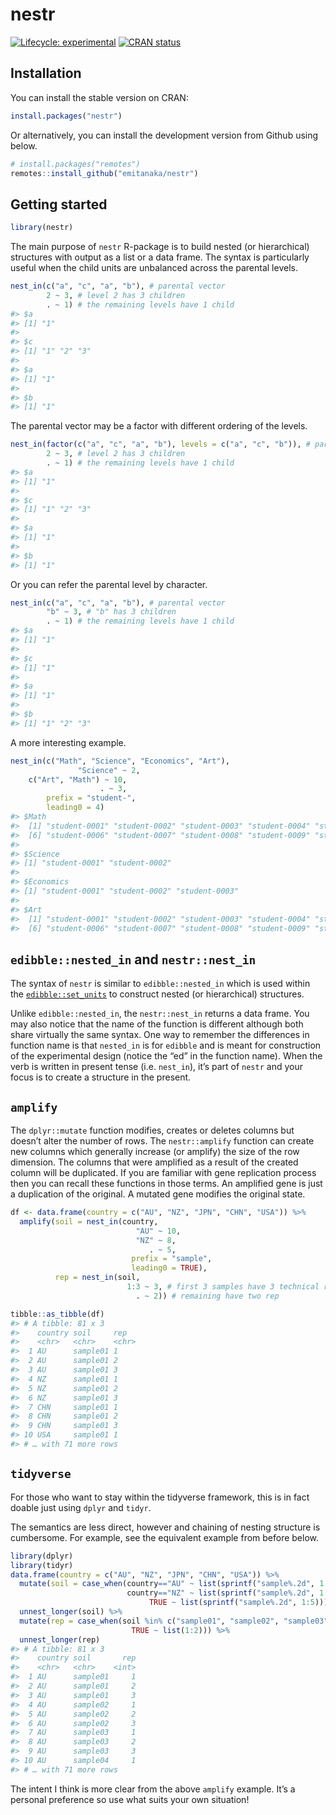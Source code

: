 
<!-- README.md is generated from README.Rmd. Please edit that file -->

# nestr

<!-- badges: start -->

[![Lifecycle:
experimental](https://img.shields.io/badge/lifecycle-experimental-orange.svg)](https://www.tidyverse.org/lifecycle/#experimental)
[![CRAN
status](https://www.r-pkg.org/badges/version/nestr)](https://CRAN.R-project.org/package=nestr)
<!-- badges: end -->

## Installation

You can install the stable version on CRAN:

``` r
install.packages("nestr")
```

Or alternatively, you can install the development version from Github
using below.

``` r
# install.packages("remotes")
remotes::install_github("emitanaka/nestr")
```

## Getting started

``` r
library(nestr)
```

The main purpose of `nestr` R-package is to build nested (or
hierarchical) structures with output as a list or a data frame. The
syntax is particularly useful when the child units are unbalanced across
the parental levels.

``` r
nest_in(c("a", "c", "a", "b"), # parental vector
        2 ~ 3, # level 2 has 3 children
        . ~ 1) # the remaining levels have 1 child 
#> $a
#> [1] "1"
#> 
#> $c
#> [1] "1" "2" "3"
#> 
#> $a
#> [1] "1"
#> 
#> $b
#> [1] "1"
```

The parental vector may be a factor with different ordering of the
levels.

``` r
nest_in(factor(c("a", "c", "a", "b"), levels = c("a", "c", "b")), # parental vector
        2 ~ 3, # level 2 has 3 children
        . ~ 1) # the remaining levels have 1 child 
#> $a
#> [1] "1"
#> 
#> $c
#> [1] "1" "2" "3"
#> 
#> $a
#> [1] "1"
#> 
#> $b
#> [1] "1"
```

Or you can refer the parental level by character.

``` r
nest_in(c("a", "c", "a", "b"), # parental vector
        "b" ~ 3, # "b" has 3 children
        . ~ 1) # the remaining levels have 1 child 
#> $a
#> [1] "1"
#> 
#> $c
#> [1] "1"
#> 
#> $a
#> [1] "1"
#> 
#> $b
#> [1] "1" "2" "3"
```

A more interesting example.

``` r
nest_in(c("Math", "Science", "Economics", "Art"), 
               "Science" ~ 2,
    c("Art", "Math") ~ 10,
                    . ~ 3,
        prefix = "student-",
        leading0 = 4)
#> $Math
#>  [1] "student-0001" "student-0002" "student-0003" "student-0004" "student-0005"
#>  [6] "student-0006" "student-0007" "student-0008" "student-0009" "student-0010"
#> 
#> $Science
#> [1] "student-0001" "student-0002"
#> 
#> $Economics
#> [1] "student-0001" "student-0002" "student-0003"
#> 
#> $Art
#>  [1] "student-0001" "student-0002" "student-0003" "student-0004" "student-0005"
#>  [6] "student-0006" "student-0007" "student-0008" "student-0009" "student-0010"
```

## `edibble::nested_in` and `nestr::nest_in`

The syntax of `nestr` is similar to `edibble::nested_in` which is used
within the
[`edibble::set_units`](https://edibble.emitanaka.org/reference/set_units.html)
to construct nested (or hierarchical) structures.

Unlike `edibble::nested_in`, the `nestr::nest_in` returns a data frame.
You may also notice that the name of the function is different although
both share virtually the same syntax. One way to remember the
differences in function name is that `nested_in` is for `edibble` and is
meant for construction of the experimental design (notice the “ed” in
the function name). When the verb is written in present tense
(i.e. `nest_in`), it’s part of `nestr` and your focus is to create a
structure in the present.

## `amplify`

The `dplyr::mutate` function modifies, creates or deletes columns but
doesn’t alter the number of rows. The `nestr::amplify` function can
create new columns which generally increase (or amplify) the size of the
row dimension. The columns that were amplified as a result of the
created column will be duplicated. If you are familiar with gene
replication process then you can recall these functions in those terms.
An amplified gene is just a duplication of the original. A mutated gene
modifies the original state.

``` r
df <- data.frame(country = c("AU", "NZ", "JPN", "CHN", "USA")) %>% 
  amplify(soil = nest_in(country, 
                            "AU" ~ 10,
                            "NZ" ~ 8,
                               . ~ 5,
                           prefix = "sample",
                           leading0 = TRUE),
          rep = nest_in(soil, 
                          1:3 ~ 3, # first 3 samples have 3 technical rep
                            . ~ 2)) # remaining have two rep

tibble::as_tibble(df)
#> # A tibble: 81 x 3
#>    country soil     rep  
#>    <chr>   <chr>    <chr>
#>  1 AU      sample01 1    
#>  2 AU      sample01 2    
#>  3 AU      sample01 3    
#>  4 NZ      sample01 1    
#>  5 NZ      sample01 2    
#>  6 NZ      sample01 3    
#>  7 CHN     sample01 1    
#>  8 CHN     sample01 2    
#>  9 CHN     sample01 3    
#> 10 USA     sample01 1    
#> # … with 71 more rows
```

## `tidyverse`

For those who want to stay within the tidyverse framework, this is in
fact doable just using `dplyr` and `tidyr`.

The semantics are less direct, however and chaining of nesting structure
is cumbersome. For example, see the equivalent example from before
below.

``` r
library(dplyr)
library(tidyr)
data.frame(country = c("AU", "NZ", "JPN", "CHN", "USA")) %>% 
  mutate(soil = case_when(country=="AU" ~ list(sprintf("sample%.2d", 1:10)),
                          country=="NZ" ~ list(sprintf("sample%.2d", 1:8)),
                               TRUE ~ list(sprintf("sample%.2d", 1:5)))) %>% 
  unnest_longer(soil) %>% 
  mutate(rep = case_when(soil %in% c("sample01", "sample02", "sample03") ~ list(1:3),
                           TRUE ~ list(1:2))) %>% 
  unnest_longer(rep)
#> # A tibble: 81 x 3
#>    country soil       rep
#>    <chr>   <chr>    <int>
#>  1 AU      sample01     1
#>  2 AU      sample01     2
#>  3 AU      sample01     3
#>  4 AU      sample02     1
#>  5 AU      sample02     2
#>  6 AU      sample02     3
#>  7 AU      sample03     1
#>  8 AU      sample03     2
#>  9 AU      sample03     3
#> 10 AU      sample04     1
#> # … with 71 more rows
```

The intent I think is more clear from the above `amplify` example. It’s
a personal preference so use what suits your own situation\!
